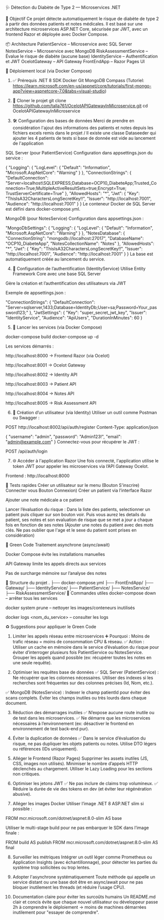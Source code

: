 🩺 Détection du Diabète de Type 2 — Microservices .NET

📌 Objectif
Ce projet détecte automatiquement le risque de diabète de type 2 à partir des données patients et notes médicales. 
Il est basé sur une architecture microservices ASP.NET Core, sécurisée par JWT, avec un frontend Razor et déployée avec Docker Compose.

📦 Architecture
PatientService – Microservice avec SQL Server
NotesService – Microservice avec MongoDB
RiskAssessmentService – Évalue le risque de diabète (aucune base)
IdentityService – Authentification et JWT
OcelotGateway – API Gateway
FrontEndApp – Razor Pages UI

🚀 Déploiement local (via Docker Compose)
1. ✅ Prérequis
.NET 8 SDK
Docker
Git
MongoDB Compass (Tutoriel: https://learn.microsoft.com/en-us/aspnet/core/tutorials/first-mongo-app?view=aspnetcore-7.0&tabs=visual-studio)

2. 📁 Cloner le projet
git clone https://github.com/talla761/OcelotAPIGatewayInMicroservice.git
cd OcelotAPIGatewayInMicroservice

3. 🛠️ Configuration des bases de données
Merci de prendre en considération l'ajout des informations des patients et notes depuis les fichiers excels remis dans le projet  / Il existe une classe Dataseeder qui ajouter les 4 patients de tests si base de donnée est vide au lancement de l'application

SQL Server (pour PatientService)
Configuration dans appsettings.json du service :

{
  "Logging": {
    "LogLevel": {
      "Default": "Information",
      "Microsoft.AspNetCore": "Warning"
    }
  },
  "ConnectionStrings": {
    "DefaultConnection": "Server=localhost\\SQLEXPRESS;Database=OCP10_DiabeteApp;Trusted_Connection=True;MultipleActiveResultSets=true;Encrypt=True; TrustServerCertificate=True"
  },
  "AllowedHosts": "*",
  "Jwt": {
    "Key": "ThisIsA32CharactersLongSecretKey!!",
    "Issuer": "http://localhost:7001",
    "Audience": "http://localhost:7001"
  }
}
Le conteneur Docker de SQL Server est défini dans docker-compose.yml.

MongoDB (pour NotesService)
Configuration dans appsettings.json :

"MongoDbSettings": {
  "Logging": {
    "LogLevel": {
      "Default": "Information",
      "Microsoft.AspNetCore": "Warning"
    }
  },
  "NotesDatabase": {
    "ConnectionString": "mongodb://localhost:27017",
    "DatabaseName": "OCP10_DiabeteApp",
    "NotesCollectionName": "Notes"
  },
  "AllowedHosts": "*",
  "Jwt": {
    "Key": "ThisIsA32CharactersLongSecretKey!!",
    "Issuer": "http://localhost:7001",
    "Audience": "http://localhost:7001"
  }
}
La base est automatiquement créée au lancement du service.

4. 🔐 Configuration de l’authentification (IdentityService)
Utilise Entity Framework Core avec une base SQL Server

Gère la création et l’authentification des utilisateurs via JWT

Exemple de appsettings.json :

"ConnectionStrings": {
  "DefaultConnection": "Server=sqlserver,1433;Database=IdentityDb;User=sa;Password=Your_password123;"
},
"JwtSettings": {
  "Key": "super_secret_jwt_key",
  "Issuer": "IdentityService",
  "Audience": "ApiUsers",
  "DurationInMinutes": 60
}

5. 🧩 Lancer les services (via Docker Compose)

docker-compose build
docker-compose up -d

Les services démarrés :

http://localhost:8000 → Frontend Razor (via Ocelot)

http://localhost:8001 → Ocelot Gateway

http://localhost:8002 → Identity API

http://localhost:8003 → Patient API

http://localhost:8004 → Notes API

http://localhost:8005 → Risk Assessment API

6. 👤 Création d’un utilisateur (via Identity)
Utiliser un outil comme Postman ou Swagger :

POST http://localhost:8002/api/auth/register
Content-Type: application/json

{
  "username": "admin",
  "password": "Admin123!",
  "email": "admin@example.com"
}
Connectez-vous pour récupérer le JWT :

POST /api/auth/login

7. 🌐 Accéder à l'application Razor
Une fois connecté, l'application utilise le token JWT pour appeler les microservices via l’API Gateway Ocelot.

Frontend : http://localhost:8000

🧪 Tests rapides
Créer un utilisateur sur le menu (Bouton S'inscrire)
Connecter vous Bouton Connexion)
Créer un patient via l’interface Razor

Ajouter une note médicale a ce patient

Lancer l’évaluation du risque : Dans la liste des patients, selectionner un patient puis cliquer sur son bouton voir.
                                Puis vous aurez les details du patient, ses notes et son evaluation de risque que se met a jour a chaque fois en fonction de ses notes
                                (Ajouter une notes du patient avec des mots clés. Ne pas oublier que l'age et le sexe du patient sont prises en considération)

🌱 Green Code
Traitement asynchrone (async/await)

Docker Compose évite les installations manuelles

API Gateway limite les appels directs aux services

Pas de surcharge mémoire sur l’analyse des notes

📁 Structure du projet
.
├── docker-compose.yml
├── FrontEndApp/
├── Gateway/
├── IdentityService/
├── PatientService/
├── NotesService/
├── RiskAssessmentService/
🧹 Commandes utiles
docker-compose down – arrêter tous les services

docker system prune – nettoyer les images/conteneurs inutilisés

docker logs <nom_du_service> – consulter les logs


♻️ Suggestions pour appliquer le Green Code
1. Limiter les appels réseau entre microservices
➕ Pourquoi : Moins de trafic réseau = moins de consommation CPU & réseau.
✅ Action :
Utiliser un cache en mémoire dans le service d’évaluation du risque pour éviter d’interroger plusieurs fois PatientService ou NotesService.
Grouper les appels quand possible (ex: récupérer toutes les notes en une seule requête).

2. Optimiser les requêtes base de données
✅ SQL Server (PatientService) :
Ne récupérer que les colonnes nécessaires.
Utiliser des indexes si les recherches sont fréquentes sur des colonnes précises (Id, Nom, etc.).

✅ MongoDB (NotesService) :
Indexer le champ patientId pour éviter des scans complets.
Éviter les champs inutiles ou très lourds dans chaque document.

3. Réduction des démarrages inutiles
✅ N’expose aucune route inutile ou de test dans les microservices.
✅ Ne démarre que les microservices nécessaires à l’environnement (ex: désactiver le frontend en environnement de test back-end pur).

4. Éviter la duplication de données
✅ Dans le service d’évaluation du risque, ne pas dupliquer les objets patients ou notes. Utilise DTO légers ou références (IDs uniquement).

5. Alléger le Frontend (Razor Pages)
Supprimer les assets inutiles (JS, CSS, images non utilisés).
Minimiser le nombre d’appels HTTP déclenchés au chargement.
Utiliser le Lazy Loading pour les sections non critiques.

6. Optimiser les jetons JWT
✅ Ne pas inclure de claims trop volumineux.
✅ Réduire la durée de vie des tokens en dev (et éviter leur régénération abusive).

7. Alléger les images Docker
Utiliser l’image .NET 8 ASP.NET slim si possible :

FROM mcr.microsoft.com/dotnet/aspnet:8.0-slim AS base

Utiliser le multi-stage build pour ne pas embarquer le SDK dans l’image finale :

FROM build AS publish
FROM mcr.microsoft.com/dotnet/aspnet:8.0-slim AS final

8. Surveiller les métriques
Intégrer un outil léger comme Prometheus ou Application Insights (avec échantillonnage), pour détecter les parties du système trop sollicitées ou trop lentes.

9. Adopter l'asynchrone systématiquement
Toute méthode qui appelle un service distant ou une base doit être en async/await pour ne pas bloquer inutilement les threads (et réduire l’usage CPU).

10. Documentation claire pour éviter les surcoûts humains
Un README.md clair et concis évite que chaque nouvel utilisateur ou développeur passe 2h à comprendre le déploiement → moins de machines démarrées inutilement pour "essayer de comprendre".
